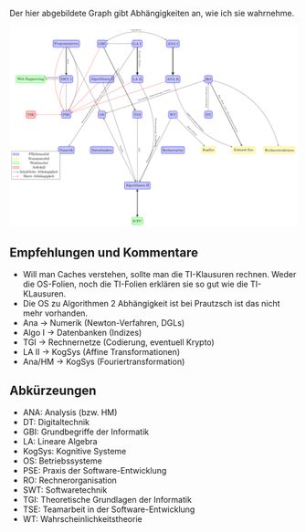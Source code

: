 Der hier abgebildete Graph gibt Abhängigkeiten an, wie ich sie wahrnehme.

![Example](informatikstudium-kit-abhaengigkeitsgraph.png)

## Empfehlungen und Kommentare

* Will man Caches verstehen, sollte man die TI-Klausuren rechnen. Weder die OS-Folien, noch die TI-Folien erklären sie so gut wie die TI-KLausuren.
* Die OS zu Algorithmen 2 Abhängigkeit ist bei Prautzsch ist das nicht mehr vorhanden.
* Ana -> Numerik (Newton-Verfahren, DGLs)
* Algo I -> Datenbanken (Indizes)
* TGI -> Rechnernetze (Codierung, eventuell Krypto)
* LA II -> KogSys (Affine Transformationen)
* Ana/HM -> KogSys (Fouriertransformation)

## Abkürzeungen

* ANA: Analysis (bzw. HM)
* DT: Digitaltechnik
* GBI: Grundbegriffe der Informatik
* LA: Lineare Algebra
* KogSys: Kognitive Systeme
* OS: Betriebssysteme
* PSE: Praxis der Software-Entwicklung
* RO: Rechnerorganisation
* SWT: Softwaretechnik
* TGI: Theoretische Grundlagen der Informatik
* TSE: Teamarbeit in der Software-Entwicklung
* WT: Wahrscheinlichkeitstheorie